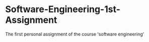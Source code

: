 # Software-Engineering-1st-Assignment
The first personal assignment of the course 'software engineering'
